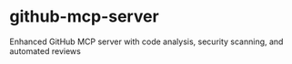 # github-mcp-server
Enhanced GitHub MCP server with code analysis, security scanning, and automated reviews
